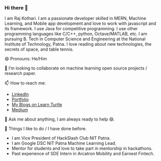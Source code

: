 ### Hi there 👋
I am Raj Kothari. I am a passionate developer skilled in MERN, Machine Learning, and Mobile app development and love to work with javascript and its framework. I use Java for competitive programming. I use other programming languages like C/C++, python, Octave/MATLAB, etc. I am pursuing B. Tech in Computer Science and Engineering at the National Institute of Technology, Patna. I love reading about new technologies, the secrets of space, and table tennis.

😄 Pronouns: He/Him

👯 I’m looking to collaborate on machine learning open source projects / research paper. 

📫 How to reach me: 
- [LinkedIn](https://www.linkedin.com/in/rajkothari634/)
- [Portfolio](https://adoring-jang-208af6.netlify.app/)
- [My Blogs on Learn Turtle](https://learnturtle.co/author/raj-kothari/)
- [Medium](https://rajkothari634.medium.com/)

💬 Ask me about anything, I am always ready to help 😄.

🌱 Things I like to do / I have done before.
- I am Vice President of HackSlash Club NIT Patna.
- I am Google DSC NIT Patna Machine Learning Lead.
- Mentor for students and love to take part in mentorship in hackathons.
- Past experience of SDE Intern in Arcatron Mobility and Earnest Fintech.


<!--
**rajkothari634/rajkothari634** is a ✨ _special_ ✨ repository because its `README.md` (this file) appears on your GitHub profile.

Here are some ideas to get you started:

- 🔭 I’m currently working as Software Development Engineer Intern.
- 🌱 I’m currently learning ...
- 👯 I’m looking to collaborate on ...
- 🤔 I’m looking for help with ...
- 💬 Ask me about ...
- 📫 How to reach me: ...
- 😄 Pronouns: ...
- ⚡ Fun fact: ...
-->
